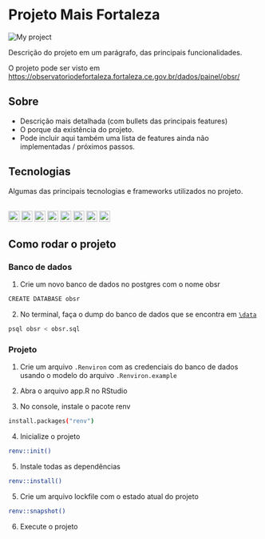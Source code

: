 # Projeto Mais Fortaleza

<img src="./www/presentation.gif" alt="My project">

Descrição do projeto em um parágrafo, das principais funcionalidades.

O projeto pode ser visto em https://observatoriodefortaleza.fortaleza.ce.gov.br/dados/painel/obsr/


## Sobre

- Descrição mais detalhada (com bullets das principais features)
- O porque da existência do projeto.
- Pode incluir aqui também uma lista de features ainda não implementadas / próximos passos.


## Tecnologias

Algumas das principais tecnologias e frameworks utilizados no projeto.<br/><br/>

<div>
    <img src="https://img.shields.io/badge/R-276DC3?style=for-the-badge&logo=r&logoColor=white"
    height="22px" />
    <img src="https://img.shields.io/badge/RStudio-75AADB?style=for-the-badge&logo=RStudio&logoColor=white" height="22px" />
    <img src="https://img.shields.io/badge/Shiny-shinyapps.io-blue?style=flat&labelColor=white&logo=RStudio&logoColor=blue" height="22px" />
    <img src="https://img.shields.io/badge/Bootstrap-563D7C?style=for-the-badge&logo=bootstrap&logoColor=white" height="22px" />
    <img src="https://img.shields.io/badge/Leaflet-199900?style=for-the-badge&logo=Leaflet&logoColor=white" height="22px" />
    <img src="https://img.shields.io/badge/PostgreSQL-316192?style=for-the-badge&logo=postgresql&logoColor=white" height="22px" />
    <img src="https://img.shields.io/badge/Docker-2CA5E0?style=for-the-badge&logo=docker&logoColor=white" height="22px" />
    <img src="https://img.shields.io/badge/Figma-F24E1E?style=for-the-badge&logo=figma&logoColor=white" height="22px" />
</div>

## Como rodar o projeto

### Banco de dados

1. Crie um novo banco de dados no postgres com o nome obsr

```bash
CREATE DATABASE obsr
```

2. No terminal, faça o dump do banco de dados que se encontra em [`\data`](https://gitlab.com/DIOBS/obsr/dashboard/-/tree/main/data)

```bash
psql obsr < obsr.sql
```

### Projeto 

1. Crie um arquivo `.Renviron` com as credenciais do banco de dados usando o modelo do arquivo `.Renviron.example`

2. Abra o arquivo app.R no RStudio

3. No console, instale o pacote renv

```bash
install.packages("renv")
```

4. Inicialize o projeto

```bash
renv::init()
```

5. Instale todas as dependências

```bash
renv::install()
```

5. Crie um arquivo lockfile com o estado atual do projeto

```bash
renv::snapshot()
```

6. Execute o projeto


